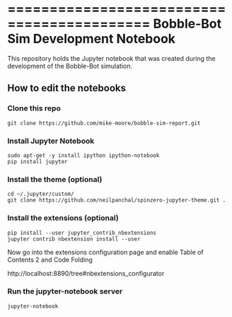 ===========================================
Bobble-Bot Sim Development Notebook
===========================================
This repository holds the Jupyter notebook that was created during
the development of the Bobble-Bot simulation. 


## How to edit the notebooks

### Clone this repo
```shell
git clone https://github.com/mike-moore/bobble-sim-report.git
```

### Install Jupyter Notebook
```shell
sudo apt-get -y install ipython ipython-notebook
pip install jupyter
```

### Install the theme (optional)
```shell
cd ~/.jupyter/custom/
git clone https://github.com/neilpanchal/spinzero-jupyter-theme.git .
```

### Install the extensions (optional)
```shell
pip install --user jupyter_contrib_nbextensions
jupyter contrib nbextension install --user
```
Now go into the extensions configuration page and enable Table of Contents 2 and Code Folding

http://localhost:8890/tree#nbextensions_configurator

### Run the jupyter-notebook server
```shell
jupyter-notebook
```

